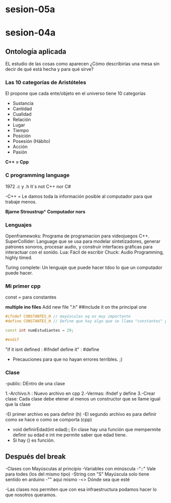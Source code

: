 # sesion-05a
# sesion-04a
## Ontología aplicada
EL estudio de las cosas como aparecen
¿Cómo describirías una mesa sin decir de qué está hecha y para qué sirve?

### Las 10 categorías de Aristóteles
El propone que cada ente/objeto en el universo tiene 10 categorías
- Sustancia
- Cantidad
- Cualidad
- Relación
- Lugar
- Tiempo
- Posición
- Posesión (Hábito)
- Acción
- Pasión

**C++ = Cpp**

### C programming language
1972
.c y .h
It´s not C++ nor C#

-C++ = Le damos toda la información posible al computador para que trabaje menos.

**Bjarne Stroustrup***
**Computador nors**

### Lenguajes
Openframewoks: Programa de programacion para videojuegos C++.
SuperCollider: Language que se usa para modelar sintetizadores, generar patrones sonoros, procesar audio, y construir interfaces gráficas para interactuar con el sonido. 
Lua: Fácil de escribir
Chuck: Audio Programming, highly timed.

Turing complete: Un lenguaje que puede hacer tdoo lo que un computador puede hacer.

### Mi primer cpp
const = para constantes

**multiple ino files**
Add new file ".h"
##include it on the principal one

```cpp
#ifndef CONSTANTES_H // mayúsculas xq es muy importante
#define CONSTANTES_H // Define que hay algo que se llama "constantes" y es todo lo que está abajo

const int numEstudiantes = 29;

#endif
```

"if it isnt defined : #ifndef
define it" : #define

- Precauciones para que no hayan errores terribles. ;)

### Clase
-public: DEntro de una clase

1.-Archivo.h : Nuevo archivo en cpp
2.-Vermas: ifndef y define
3.-Crear clase: Cada clase debe etener al menos un constructor que se llame igual que la clase

-El primer archivo es para definir (h)
-El segundo archivo es para definir como se hace o como se comporta (cpp)

- void definirEdad(int edad):; En clase hay una función que mempermite definir su edad e int me permite saber que edad tiene.
- Si hay () es función.

## Después del break

-Clases con Mayúsculas al principio
-Variables con minúscula
-"::" Vale para todes (los del mismo tipo)
-String con "S" Mayúscula solo tiene sentido en arduino
-"" aqui mismo
-<> Dónde sea que esté

-Las clases nos permiten que con esa infraestructura podamos hacer lo que nosotros queramos.
